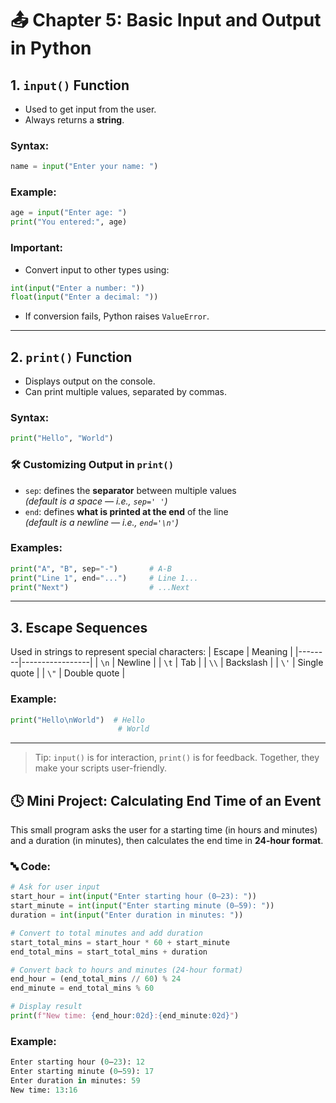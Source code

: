 # 📤 Chapter 5: Basic Input and Output in Python

## 1. `input()` Function
- Used to get input from the user.
- Always returns a **string**.

### Syntax:
```python
name = input("Enter your name: ")
```

### Example:
```python
age = input("Enter age: ")
print("You entered:", age)
```

### Important:
- Convert input to other types using:
```python
int(input("Enter a number: "))
float(input("Enter a decimal: "))
```
- If conversion fails, Python raises `ValueError`.

---

## 2. `print()` Function
- Displays output on the console.
- Can print multiple values, separated by commas.

### Syntax:
```python
print("Hello", "World")
```

### 🛠️ Customizing Output in `print()`

- `sep`: defines the **separator** between multiple values  
  *(default is a space — i.e., `sep=' '`)*
- `end`: defines **what is printed at the end** of the line  
  *(default is a newline — i.e., `end='\n'`)*


### Examples:
```python
print("A", "B", sep="-")       # A-B
print("Line 1", end="...")     # Line 1...
print("Next")                  # ...Next
```

---

## 3. Escape Sequences
Used in strings to represent special characters:
| Escape | Meaning         |
|--------|-----------------|
| `\n`  | Newline         |
| `\t`  | Tab             |
| `\\` | Backslash       |
| `\'`  | Single quote    |
| `\"`  | Double quote    |

### Example:
```python
print("Hello\nWorld")  # Hello
                        # World
```

---

> Tip: `input()` is for interaction, `print()` is for feedback. Together, they make your scripts user-friendly.


## 🕓 Mini Project: Calculating End Time of an Event

This small program asks the user for a starting time (in hours and minutes) and a duration (in minutes), then calculates the end time in **24-hour format**.

### 🔤 Code:

```python
# Ask for user input
start_hour = int(input("Enter starting hour (0–23): "))
start_minute = int(input("Enter starting minute (0–59): "))
duration = int(input("Enter duration in minutes: "))

# Convert to total minutes and add duration
start_total_mins = start_hour * 60 + start_minute
end_total_mins = start_total_mins + duration

# Convert back to hours and minutes (24-hour format)
end_hour = (end_total_mins // 60) % 24
end_minute = end_total_mins % 60

# Display result
print(f"New time: {end_hour:02d}:{end_minute:02d}")
```
### Example:

```python
Enter starting hour (0–23): 12
Enter starting minute (0–59): 17
Enter duration in minutes: 59
New time: 13:16
```
